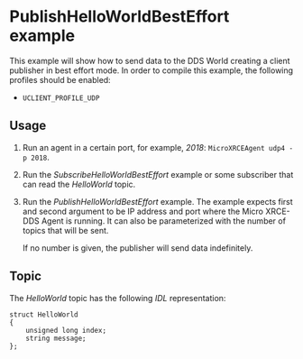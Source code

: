 # PublishHelloWorldBestEffort example

This example will show how to send data to the DDS World creating a client publisher in best effort mode.
In order to compile this example, the following profiles should be enabled:

- `UCLIENT_PROFILE_UDP`

## Usage
1. Run an agent in a certain port, for example, *2018*: `MicroXRCEAgent udp4 -p 2018`.
2. Run the *SubscribeHelloWorldBestEffort* example or some subscriber that can read the *HelloWorld* topic.
3. Run the *PublishHelloWorldBestEffort* example.
   The example expects first and second argument to be IP address and port where the Micro XRCE-DDS Agent is running. It can also be parameterized with the number of topics that will be sent.

   If no number is given, the publisher will send data indefinitely.

## Topic

The *HelloWorld* topic has the following *IDL* representation:

```
struct HelloWorld
{
	unsigned long index;
	string message;
};
```
